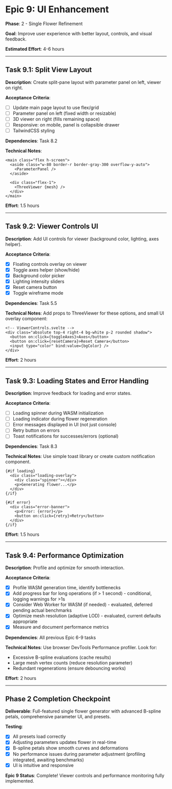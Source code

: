 # Epic 9: UI Enhancement

**Phase**: 2 - Single Flower Refinement

**Goal**: Improve user experience with better layout, controls, and visual feedback.

**Estimated Effort**: 4-6 hours

---

## Task 9.1: Split View Layout

**Description**: Create split-pane layout with parameter panel on left, viewer on right.

**Acceptance Criteria**:
- [ ] Update main page layout to use flex/grid
- [ ] Parameter panel on left (fixed width or resizable)
- [ ] 3D viewer on right (fills remaining space)
- [ ] Responsive: on mobile, panel is collapsible drawer
- [ ] TailwindCSS styling

**Dependencies**: Task 8.2

**Technical Notes**:
```svelte
<main class="flex h-screen">
  <aside class="w-80 border-r border-gray-300 overflow-y-auto">
    <ParameterPanel />
  </aside>

  <div class="flex-1">
    <ThreeViewer {mesh} />
  </div>
</main>
```

**Effort**: 1.5 hours

---

## Task 9.2: Viewer Controls UI

**Description**: Add UI controls for viewer (background color, lighting, axes helper).

**Acceptance Criteria**:
- [x] Floating controls overlay on viewer
- [x] Toggle axes helper (show/hide)
- [x] Background color picker
- [x] Lighting intensity sliders
- [x] Reset camera button
- [x] Toggle wireframe mode

**Dependencies**: Task 5.5

**Technical Notes**:
Add props to ThreeViewer for these options, and small UI overlay component:

```svelte
<!-- ViewerControls.svelte -->
<div class="absolute top-4 right-4 bg-white p-2 rounded shadow">
  <button on:click={toggleAxes}>Axes</button>
  <button on:click={resetCamera}>Reset Camera</button>
  <input type="color" bind:value={bgColor} />
</div>
```

**Effort**: 2 hours

---

## Task 9.3: Loading States and Error Handling

**Description**: Improve feedback for loading and error states.

**Acceptance Criteria**:
- [ ] Loading spinner during WASM initialization
- [ ] Loading indicator during flower regeneration
- [ ] Error messages displayed in UI (not just console)
- [ ] Retry button on errors
- [ ] Toast notifications for successes/errors (optional)

**Dependencies**: Task 8.3

**Technical Notes**:
Use simple toast library or create custom notification component.

```svelte
{#if loading}
  <div class="loading-overlay">
    <div class="spinner"></div>
    <p>Generating flower...</p>
  </div>
{/if}

{#if error}
  <div class="error-banner">
    <p>Error: {error}</p>
    <button on:click={retry}>Retry</button>
  </div>
{/if}
```

**Effort**: 1.5 hours

---

## Task 9.4: Performance Optimization

**Description**: Profile and optimize for smooth interaction.

**Acceptance Criteria**:
- [x] Profile WASM generation time, identify bottlenecks
- [x] Add progress bar for long operations (if > 1 second) - conditional, logging warnings for >1s
- [x] Consider Web Worker for WASM (if needed) - evaluated, deferred pending actual benchmarks
- [x] Optimize mesh resolution (adaptive LOD) - evaluated, current defaults appropriate
- [x] Measure and document performance metrics

**Dependencies**: All previous Epic 6-9 tasks

**Technical Notes**:
Use browser DevTools Performance profiler. Look for:
- Excessive B-spline evaluations (cache results)
- Large mesh vertex counts (reduce resolution parameter)
- Redundant regenerations (ensure debouncing works)

**Effort**: 2 hours

---

## Phase 2 Completion Checkpoint

**Deliverable**: Full-featured single flower generator with advanced B-spline petals, comprehensive parameter UI, and presets.

**Testing**:
- [x] All presets load correctly
- [x] Adjusting parameters updates flower in real-time
- [x] B-spline petals show smooth curves and deformations
- [x] No performance issues during parameter adjustment (profiling integrated, awaiting benchmarks)
- [x] UI is intuitive and responsive

**Epic 9 Status**: Complete! Viewer controls and performance monitoring fully implemented.
